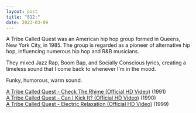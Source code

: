 ```yaml
---
layout: post
title: "812:"
date: 2023-03-09
---
```


A Tribe Called Quest was an American hip hop group formed in Queens, New York City, in 1985\. The group is regarded as a pioneer of alternative hip hop, influencing numerous hip hop and R\&B musicians.

They mixed Jazz Rap, Boom Bap, and Socially Conscious lyrics, creating a timeless sound that I come back to whenever I'm in the mood.

Funky, humorous, warm sound.

[A Tribe Called Quest \- Check The Rhime (Official HD Video)](https://youtu.be/1QWEPdgS3As) (1991)  
[A Tribe Called Quest \- Can I Kick It? (Official HD Video)](https://youtu.be/O3pyCGnZzYA) (1990)  
[A Tribe Called Quest \- Electric Relaxation (Official HD Video)](https://youtu.be/WHRnvjCkTsw) (1999)
